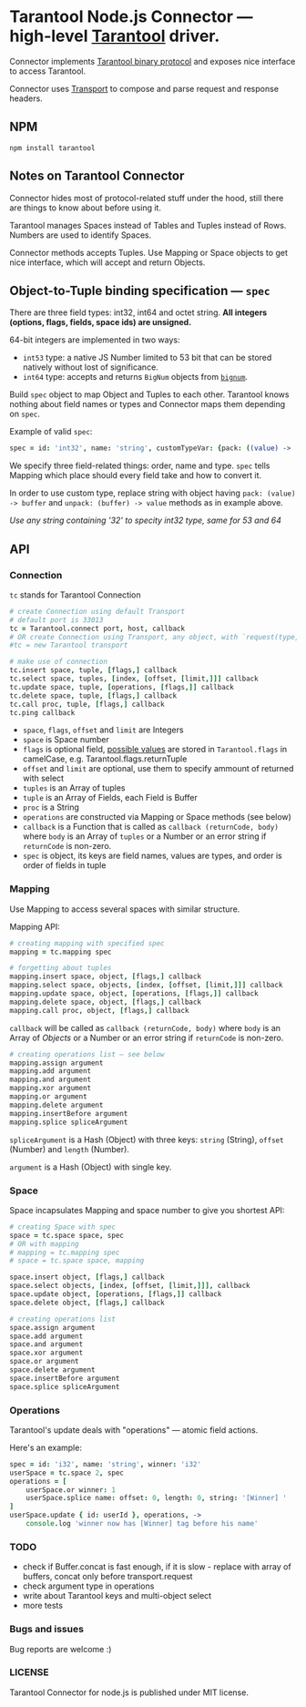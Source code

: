 # Tarantool Node.js Connector — high-level [Tarantool](http://tarantool.org) driver.

Connector implements [Tarantool binary protocol](https://github.com/mailru/tarantool/blob/master/doc/box-protocol.txt) and exposes nice interface to access Tarantool.

Connector uses [Transport](https://github.com/devgru/node-tarantool-transport) to compose and parse request and response headers.

## NPM

```shell
npm install tarantool
```

## Notes on Tarantool Connector

Connector hides most of protocol-related stuff under the hood, still there are things to know about before using it.

Tarantool manages Spaces instead of Tables and Tuples instead of Rows. Numbers are used to identify Spaces.

Connector methods accepts Tuples. Use Mapping or Space objects to get nice interface, which will accept and return Objects.

## Object-to-Tuple binding specification — `spec`

There are three field types: int32, int64 and octet string. **All integers (options, flags, fields, space ids) are unsigned.**

64-bit integers are implemented in two ways:
- `int53` type: a native JS Number limited to 53 bit that can be stored natively without lost of significance.
- `int64` type: accepts and returns `BigNum` objects from [`bignum`](https://github.com/justmoon/node-bignum).

Build `spec` object to map Object and Tuples to each other. Tarantool knows nothing about field names or types and Connector maps them depending on `spec`.

Example of valid `spec`:
```coffee
spec = id: 'int32', name: 'string', customTypeVar: {pack: ((value) -> ...), unpack: ((buffer) -> ...)}
```

We specify three field-related things: order, name and type. `spec` tells Mapping which place should every field take and how to convert it.

In order to use custom type, replace string with object having `pack: (value) -> buffer` and `unpack: (buffer) -> value` methods as in example above.

*Use any string containing '32' to specity int32 type, same for 53 and 64*

## API

### Connection

`tc` stands for Tarantool Connection

```coffee
# create Connection using default Transport
# default port is 33013
tc = Tarantool.connect port, host, callback
# OR create Connection using Transport, any object, with `request(type, body, callback)`
#tc = new Tarantool transport

# make use of connection
tc.insert space, tuple, [flags,] callback
tc.select space, tuples, [index, [offset, [limit,]]] callback
tc.update space, tuple, [operations, [flags,]] callback
tc.delete space, tuple, [flags,] callback
tc.call proc, tuple, [flags,] callback
tc.ping callback

```

- `space`, `flags`, `offset` and `limit` are Integers
- `space` is Space number
- `flags` is optional field, [possible values](https://github.com/mailru/tarantool/blob/master/doc/box-protocol.txt#L231) are stored in `Tarantool.flags` in camelCase, e.g. Tarantool.flags.returnTuple
- `offset` and `limit` are optional, use them to specify ammount of returned with select
- `tuples` is an Array of tuples
- `tuple` is an Array of Fields, each Field is Buffer
- `proc` is a String
- `operations` are constructed via Mapping or Space methods (see below)
- `callback` is a Function that is called as `callback (returnCode, body)` where `body` is an Array of `tuples` or a Number or an error string if `returnCode` is non-zero.
- `spec` is object, its keys are field names, values are types, and order is order of fields in tuple

### Mapping

Use Mapping to access several spaces with similar structure.

Mapping API:
```coffee
# creating mapping with specified spec
mapping = tc.mapping spec

# forgetting about tuples
mapping.insert space, object, [flags,] callback
mapping.select space, objects, [index, [offset, [limit,]]] callback
mapping.update space, object, [operations, [flags,]] callback
mapping.delete space, object, [flags,] callback
mapping.call proc, object, [flags,] callback
```

`callback` will be called as `callback (returnCode, body)` where `body` is an Array of *Objects* or a Number or an error string if `returnCode` is non-zero.

```coffee
# creating operations list — see below
mapping.assign argument
mapping.add argument
mapping.and argument
mapping.xor argument
mapping.or argument
mapping.delete argument
mapping.insertBefore argument
mapping.splice spliceArgument
```

`spliceArgument` is a Hash (Object) with three keys: `string` (String), `offset` (Number) and `length` (Number).

`argument` is a Hash (Object) with single key.


### Space

Space incapsulates Mapping and space number to give you shortest API:

```coffee
# creating Space with spec
space = tc.space space, spec
# OR with mapping
# mapping = tc.mapping spec
# space = tc.space space, mapping

space.insert object, [flags,] callback
space.select objects, [index, [offset, [limit,]]], callback
space.update object, [operations, [flags,]] callback
space.delete object, [flags,] callback

# creating operations list
space.assign argument
space.add argument
space.and argument
space.xor argument
space.or argument
space.delete argument
space.insertBefore argument
space.splice spliceArgument
```

### Operations

Tarantool's update deals with "operations" — atomic field actions.

Here's an example:

```coffee
spec = id: 'i32', name: 'string', winner: 'i32'
userSpace = tc.space 2, spec
operations = [
    userSpace.or winner: 1
    userSpace.splice name: offset: 0, length: 0, string: '[Winner] '
]
userSpace.update { id: userId }, operations, ->
    console.log 'winner now has [Winner] tag before his name'
```

### TODO
- check if Buffer.concat is fast enough, if it is slow - replace with array of buffers, concat only before transport.request
- check argument type in operations
- write about Tarantool keys and multi-object select
- more tests

### Bugs and issues
Bug reports are welcome :)

### LICENSE
Tarantool Connector for node.js is published under MIT license.
